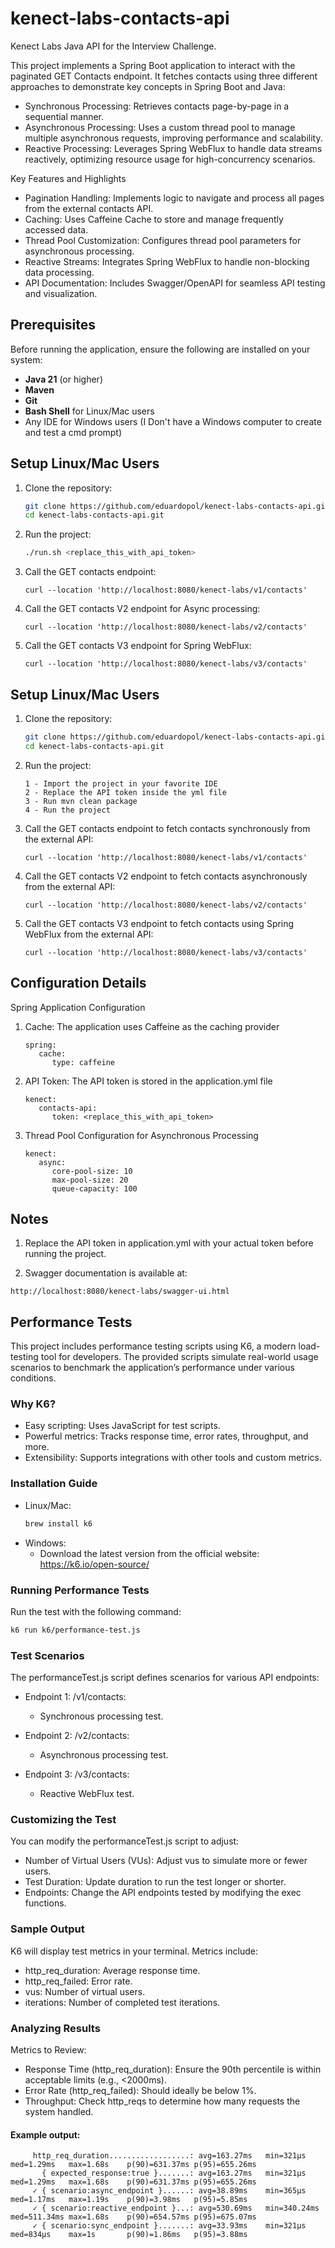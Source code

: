 # kenect-labs-contacts-api
Kenect Labs Java API for the Interview Challenge.

This project implements a Spring Boot application to interact with the paginated GET Contacts endpoint. It fetches contacts using three different approaches to demonstrate key concepts in Spring Boot and Java:
- Synchronous Processing: Retrieves contacts page-by-page in a sequential manner.
-	Asynchronous Processing: Uses a custom thread pool to manage multiple asynchronous requests, improving performance and scalability.
-	Reactive Processing: Leverages Spring WebFlux to handle data streams reactively, optimizing resource usage for high-concurrency scenarios.

Key Features and Highlights
-	Pagination Handling: Implements logic to navigate and process all pages from the external contacts API.
-	Caching: Uses Caffeine Cache to store and manage frequently accessed data.
-	Thread Pool Customization: Configures thread pool parameters for asynchronous processing.
-	Reactive Streams: Integrates Spring WebFlux to handle non-blocking data processing.
-	API Documentation: Includes Swagger/OpenAPI for seamless API testing and visualization.

## Prerequisites

Before running the application, ensure the following are installed on your system:

- **Java 21** (or higher)
- **Maven**
- **Git**
- **Bash Shell** for Linux/Mac users
- Any IDE for Windows users (I Don't have a Windows computer to create and test a cmd prompt)

## Setup Linux/Mac Users

1. Clone the repository:
   ```bash
   git clone https://github.com/eduardopol/kenect-labs-contacts-api.git
   cd kenect-labs-contacts-api.git
2. Run the project:
   ```bash
   ./run.sh <replace_this_with_api_token>
3. Call the GET contacts endpoint:
   ```
   curl --location 'http://localhost:8080/kenect-labs/v1/contacts'
4. Call the GET contacts V2 endpoint for Async processing:
   ```
   curl --location 'http://localhost:8080/kenect-labs/v2/contacts'
5. Call the GET contacts V3 endpoint for Spring WebFlux:
   ```
   curl --location 'http://localhost:8080/kenect-labs/v3/contacts'

## Setup Linux/Mac Users

1. Clone the repository:
   ```bash
   git clone https://github.com/eduardopol/kenect-labs-contacts-api.git
   cd kenect-labs-contacts-api.git
2. Run the project:
   ```
   1 - Import the project in your favorite IDE
   2 - Replace the API token inside the yml file
   3 - Run mvn clean package
   4 - Run the project
3. Call the GET contacts endpoint to fetch contacts synchronously from the external API:
   ```
   curl --location 'http://localhost:8080/kenect-labs/v1/contacts'
4. Call the GET contacts V2 endpoint to fetch contacts asynchronously from the external API:
   ```
   curl --location 'http://localhost:8080/kenect-labs/v2/contacts'
5. Call the GET contacts V3 endpoint to fetch contacts using Spring WebFlux from the external API:
   ```
   curl --location 'http://localhost:8080/kenect-labs/v3/contacts'

## Configuration Details

Spring Application Configuration
1.	Cache: The application uses Caffeine as the caching provider
      ```
      spring:
         cache:
            type: caffeine
2.	API Token: The API token is stored in the application.yml file
      ```
      kenect:
         contacts-api:
            token: <replace_this_with_api_token>
3.  Thread Pool Configuration for Asynchronous Processing
      ```
      kenect:
         async:
            core-pool-size: 10
            max-pool-size: 20
            queue-capacity: 100

## Notes
1.	Replace the API token in application.yml with your actual token before running the project.

2.	Swagger documentation is available at:
   ```
   http://localhost:8080/kenect-labs/swagger-ui.html
   ```
## Performance Tests

This project includes performance testing scripts using K6, a modern load-testing tool for developers. The provided scripts simulate real-world usage scenarios to benchmark the application’s performance under various conditions.

### Why K6?
-	Easy scripting: Uses JavaScript for test scripts.
-	Powerful metrics: Tracks response time, error rates, throughput, and more.
-	Extensibility: Supports integrations with other tools and custom metrics.

### Installation Guide

- Linux/Mac:
   ```bash
   brew install k6
   ```
- Windows:
  - Download the latest version from the official website: https://k6.io/open-source/

### Running Performance Tests
Run the test with the following command:
   ```bash
   k6 run k6/performance-test.js
   ```

### Test Scenarios
The performanceTest.js script defines scenarios for various API endpoints:


- Endpoint 1: /v1/contacts:
  -   Synchronous processing test.

- Endpoint 2: /v2/contacts:
  -	Asynchronous processing test.

- Endpoint 3: /v3/contacts:
   -	Reactive WebFlux test.

### Customizing the Test
You can modify the performanceTest.js script to adjust:
  -	Number of Virtual Users (VUs): Adjust vus to simulate more or fewer users.
  -	Test Duration: Update duration to run the test longer or shorter.
  -	Endpoints: Change the API endpoints tested by modifying the exec functions.

### Sample Output

K6 will display test metrics in your terminal. Metrics include:
-	http_req_duration: Average response time.
-	http_req_failed: Error rate.
-	vus: Number of virtual users.
-	iterations: Number of completed test iterations.

### Analyzing Results

Metrics to Review:
-	Response Time (http_req_duration):
Ensure the 90th percentile is within acceptable limits (e.g., <2000ms).
-	Error Rate (http_req_failed):
Should ideally be below 1%.
-	Throughput:
Check http_reqs to determine how many requests the system handled.

#### Example output:
```
     http_req_duration..................: avg=163.27ms   min=321µs    med=1.29ms   max=1.68s    p(90)=631.37ms p(95)=655.26ms
       { expected_response:true }.......: avg=163.27ms   min=321µs    med=1.29ms   max=1.68s    p(90)=631.37ms p(95)=655.26ms
     ✓ { scenario:async_endpoint }......: avg=38.89ms    min=365µs    med=1.17ms   max=1.19s    p(90)=3.98ms   p(95)=5.85ms  
     ✓ { scenario:reactive_endpoint }...: avg=530.69ms   min=340.24ms med=511.34ms max=1.68s    p(90)=654.57ms p(95)=675.07ms
     ✓ { scenario:sync_endpoint }.......: avg=33.93ms    min=321µs    med=834µs    max=1s       p(90)=1.86ms   p(95)=3.88ms
```